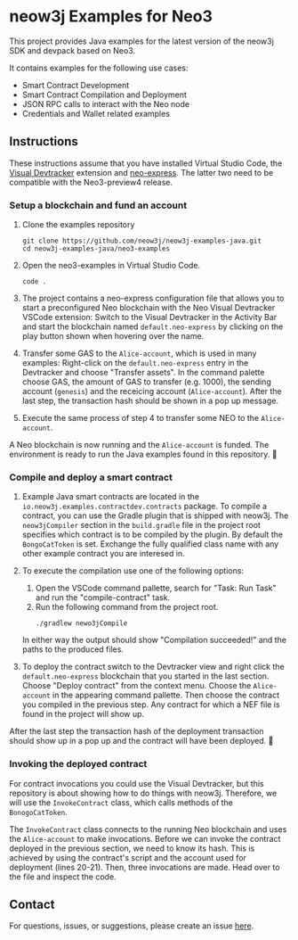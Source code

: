 # neow3j Examples for Neo3

This project provides Java examples for the latest version of the neow3j SDK and devpack based on Neo3.

It contains examples for the following use cases:

- Smart Contract Development
- Smart Contract Compilation and Deployment
- JSON RPC calls to interact with the Neo node
- Credentials and Wallet related examples

## Instructions

These instructions assume that you have installed Virtual Studio Code, the [Visual
Devtracker](https://github.com/ngdenterprise/neo3-visual-tracker/releases) extension and
[neo-express](https://github.com/neo-project/neo-express/releases). The latter two need to be
compatible with the Neo3-preview4 release.

### Setup a blockchain and fund an account

1. Clone the examples repository
    ```
    git clone https://github.com/neow3j/neow3j-examples-java.git
    cd neow3j-examples-java/neo3-examples
    ```
2. Open the neo3-examples in Virtual Studio Code.
    ```
    code .
    ```
3. The project contains a neo-express configuration file that allows you to start a preconfigured
   Neo blockchain with the Neo Visual Devtracker VSCode extension: Switch to the Visual
   Devtracker in the Activity Bar and start the blockchain named `default.neo-express` by clicking
   on the play button shown when hovering over the name.

4. Transfer some GAS to the `Alice-account`, which is used in many examples: Right-click on the
   `default.neo-express` entry in the Devtracker and choose "Transfer assets". In the command
   palette choose GAS, the amount of GAS to transfer (e.g. 1000), the sending account (`genesis`)
   and the receicing account (`Alice-account`). After the last step, the transaction hash should
   be shown in a pop up message. 
   
5. Execute the same process of step 4 to transfer some NEO to the `Alice-account`.

A Neo blockchain is now running and the `Alice-account` is funded. The environment is ready to run
the Java examples found in this repository. 💪


### Compile and deploy a smart contract

1. Example Java smart contracts are located in the `io.neow3j.examples.contractdev.contracts`
   package. To compile a contract, you can use the Gradle plugin that is shipped with neow3j. The
   `neow3jCompiler` section in the `build.gradle` file in the project root specifies which contract 
   is to be compiled by the plugin. By default the `BongoCatToken` is set. Exchange the fully 
   qualified class name with any other example contract you are interesed in.

2. To execute the compilation use one of the following options:
   1. Open the VSCode command pallette, search for "Task: Run Task" and run the "compile-contract"
      task.
   2. Run the following command from the project root.
       ```
       ./gradlew newo3jCompile
       ```
   In either way the output should show "Compilation succeeded!" and the paths to the produced
   files.
   
3. To deploy the contract switch to the Devtracker view and right click the `default.neo-express`
    blockchain that you started in the last section. Choose "Deploy contract" from the context menu.
    Choose the `Alice-account` in the appearing command pallette. Then choose the contract you compiled
    in the previous step. Any contract for which a NEF file is found in the project will show up.

After the last step the transaction hash of the deployment transaction should show up in a pop up
and the contract will have been deployed. 🥳


### Invoking the deployed contract 

For contract invocations you could use the Visual Devtracker, but this repository is about showing
how to do things with neow3j. Therefore, we will use the `InvokeContract` class, which calls methods
of the `BonogoCatToken`.

The `InvokeContract` class connects to the running Neo blockchain and uses the `Alice-account` to
make invocations. Before we can invoke the contract deployed in the previous section, we need to
know its hash. This is achieved by using the contract's script and the account used for deployment
(lines 20-21). Then, three invocations are made. Head over to the file and inspect the code.


## Contact

For questions, issues, or suggestions, please create an issue [here](https://github.com/neow3j/neow3j/issues).
